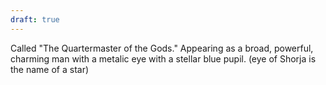 ```yaml
---
draft: true
---
```

Called "The Quartermaster of the Gods." Appearing as a broad, powerful, charming man with a metalic eye with a stellar blue pupil. (eye of Shorja is the name of a star)